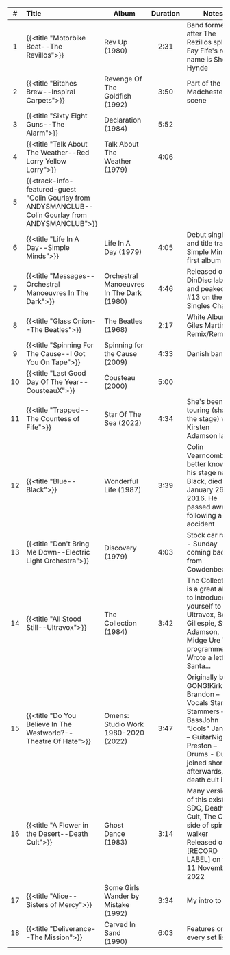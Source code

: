 | #  | Title                                                                                              | Album                                    | Duration | Notes                                                                                                                                                                     |
|:--:|:---------------------------------------------------------------------------------------------------|------------------------------------------|:--------:|---------------------------------------------------------------------------------------------------------------------------------------------------------------------------|
| 1  | {{<title "Motorbike Beat--The Revillos">}}                                                         | Rev Up (1980)                            |   2:31   | Band formed after The Rezillos split up. Fay Fife's real name is Sheila Hynde                                                                                             |
| 2  | {{<title "Bitches Brew--Inspiral Carpets">}}                                                       | Revenge Of The Goldfish (1992)           |   3:50   | Part of the Madchester scene                                                                                                                                              |
| 3  | {{<title "Sixty Eight Guns--The Alarm">}}                                                          | Declaration (1984)                       |   5:52   |                                                                                                                                                                           |
| 4  | {{<title "Talk About The Weather--Red Lorry Yellow Lorry">}}                                       | Talk About The Weather (1979)            |   4:06   |                                                                                                                                                                           |
| 5  | {{<track-info-featured-guest "Colin Gourlay from ANDYSMANCLUB--Colin Gourlay from ANDYSMANCLUB">}} |                                          |          |                                                                                                                                                                           |
| 6  | {{<title "Life In A Day--Simple Minds">}}                                                          | Life In A Day (1979)                     |   4:05   | Debut single and title track of Simple Minds' first album                                                                                                                 |
| 7  | {{<title "Messages--Orchestral Manoeuvres In The Dark">}}                                          | Orchestral Manoeuvres In The Dark (1980) |   4:46   | Released on DinDisc label and peaked at #13 on the UK Singles Chart                                                                                                       |
| 8  | {{<title "Glass Onion--The Beatles">}}                                                             | The Beatles (1968)                       |   2:17   | White Album - Giles Martin Remix/Remaster                                                                                                                                 |
| 9  | {{<title "Spinning For The Cause--I Got You On Tape">}}                                            | Spinning for the Cause (2009)            |   4:33   | Danish band                                                                                                                                                               |
| 10 | {{<title "Last Good Day Of The Year--CousteauX">}}                                                 | Cousteau (2000)                          |   5:00   |                                                                                                                                                                           |
| 11 | {{<title "Trapped--The Countess of Fife">}}                                                        | Star Of The Sea (2022)                   |   4:34   | She's been touring (sharing the stage) with Kirsten Adamson lately                                                                                                        |
| 12 | {{<title "Blue--Black">}}                                                                          | Wonderful Life (1987)                    |   3:39   | Colin Vearncombe, better known by his stage name Black, died on January 26, 2016. He passed away following a car accident                                                 |
| 13 | {{<title "Don't Bring Me Down--Electric Light Orchestra">}}                                        | Discovery (1979)                         |   4:03   | Stock car racing - Sunday coming back from Cowdenbeath                                                                                                                    |
| 14 | {{<title "All Stood Still--Ultravox">}}                                                            | The Collection (1984)                    |   3:42   | The Collection is a great album to introduce yourself to Ultravox, Bobby Gillespie, Stuart Adamson, Midge Ure TV programme. Wrote a letter to Santa...                    |
| 15 | {{<title "Do You Believe In The Westworld?--Theatre Of Hate">}}                                    | Omens: Studio Work 1980-2020 (2022)      |   3:47   | Originally by GONG!Kirk Brandon – Vocals Stan Stammers – BassJohn "Jools" Jansen – GuitarNigel Preston – Drums  - Duffy joined shortly afterwards, join death cult in '83 |
| 16 | {{<title "A Flower in the Desert--Death Cult">}}                                                   | Ghost Dance (1983)                       |   3:14   | Many versions of this exist. SDC, Death Cult, The Cult, B side of spirit walker                         Released on [RECORD LABEL] on the 11 November 2022                |
| 17 | {{<title "Alice--Sisters of Mercy">}}                                                              | Some Girls Wander by Mistake (1992)      |   3:34   | My intro to SOM                                                                                                                                                           |
| 18 | {{<title "Deliverance--The Mission">}}                                                             | Carved In Sand (1990)                    |   6:03   | Features on every set list                                                                                                                                                |
